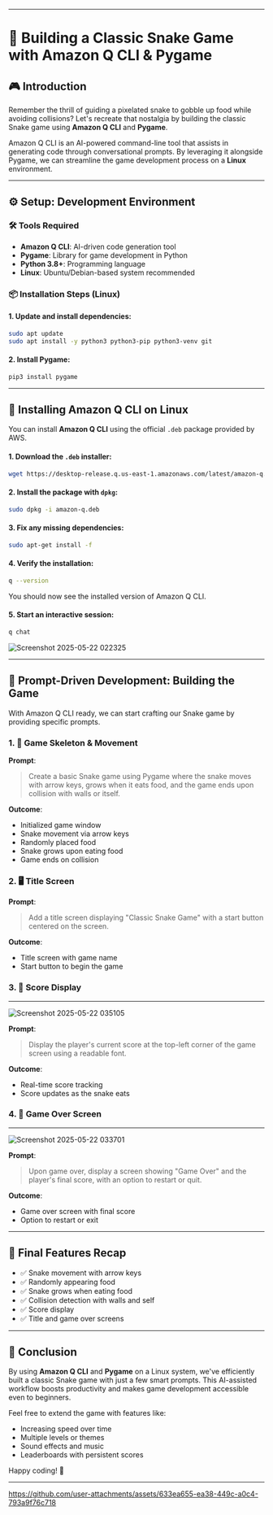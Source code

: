 
---

# 🐍 Building a Classic Snake Game with Amazon Q CLI & Pygame

## 🎮 Introduction

Remember the thrill of guiding a pixelated snake to gobble up food while avoiding collisions? Let's recreate that nostalgia by building the classic Snake game using **Amazon Q CLI** and **Pygame**.

Amazon Q CLI is an AI-powered command-line tool that assists in generating code through conversational prompts. By leveraging it alongside Pygame, we can streamline the game development process on a **Linux** environment.

---

## ⚙️ Setup: Development Environment

### 🛠 Tools Required

* **Amazon Q CLI**: AI-driven code generation tool
* **Pygame**: Library for game development in Python
* **Python 3.8+**: Programming language
* **Linux**: Ubuntu/Debian-based system recommended

### 📦 Installation Steps (Linux)

#### 1. Update and install dependencies:

```bash
sudo apt update
sudo apt install -y python3 python3-pip python3-venv git
```

#### 2. Install Pygame:

```bash
pip3 install pygame
```

---

## 🧰 Installing Amazon Q CLI on Linux

You can install **Amazon Q CLI** using the official `.deb` package provided by AWS.

#### 1. Download the `.deb` installer:

```bash
wget https://desktop-release.q.us-east-1.amazonaws.com/latest/amazon-q.deb
```

#### 2. Install the package with `dpkg`:

```bash
sudo dpkg -i amazon-q.deb
```

#### 3. Fix any missing dependencies:

```bash
sudo apt-get install -f
```

#### 4. Verify the installation:

```bash
q --version
```

You should now see the installed version of Amazon Q CLI.

#### 5. Start an interactive session:

```bash
q chat
```
![Screenshot 2025-05-22 022325](https://github.com/user-attachments/assets/f460a014-e215-4e8e-b04c-c7cad93753fc)

---

## 🧠 Prompt-Driven Development: Building the Game

With Amazon Q CLI ready, we can start crafting our Snake game by providing specific prompts.

### 1. 🐍 Game Skeleton & Movement

**Prompt**:

> Create a basic Snake game using Pygame where the snake moves with arrow keys, grows when it eats food, and the game ends upon collision with walls or itself.

**Outcome**:

* Initialized game window
* Snake movement via arrow keys
* Randomly placed food
* Snake grows upon eating food
* Game ends on collision

### 2. 🖥️ Title Screen

**Prompt**:

> Add a title screen displaying "Classic Snake Game" with a start button centered on the screen.

**Outcome**:

* Title screen with game name
* Start button to begin the game

### 3. 🧮 Score Display
-------------------------------------------------------------------------------------------------------------------------------------------------------------------------------------------------
![Screenshot 2025-05-22 035105](https://github.com/user-attachments/assets/9c655489-4975-448a-91d5-b953de325340)


**Prompt**:

> Display the player's current score at the top-left corner of the game screen using a readable font.

**Outcome**:

* Real-time score tracking
* Score updates as the snake eats

### 4. 🎨 Game Over Screen
---------------------------------------------------------------------------------------------------------------------------------------------------------------------------------------------------
![Screenshot 2025-05-22 033701](https://github.com/user-attachments/assets/a79e68cb-cc17-4acb-898e-86f8c3ef52cc)

**Prompt**:

> Upon game over, display a screen showing "Game Over" and the player's final score, with an option to restart or quit.

**Outcome**:

* Game over screen with final score
* Option to restart or exit

---

## 📝 Final Features Recap

* ✅ Snake movement with arrow keys
* ✅ Randomly appearing food
* ✅ Snake grows when eating food
* ✅ Collision detection with walls and self
* ✅ Score display
* ✅ Title and game over screens

---

## 🚀 Conclusion

By using **Amazon Q CLI** and **Pygame** on a Linux system, we've efficiently built a classic Snake game with just a few smart prompts. This AI-assisted workflow boosts productivity and makes game development accessible even to beginners.

Feel free to extend the game with features like:

* Increasing speed over time
* Multiple levels or themes
* Sound effects and music
* Leaderboards with persistent scores

Happy coding! 🐍

---


https://github.com/user-attachments/assets/633ea655-ea38-449c-a0c4-793a9f76c718


